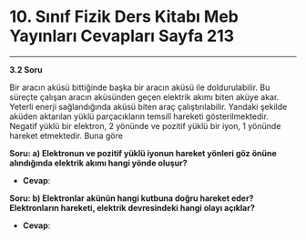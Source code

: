 # 10. Sınıf Fizik Ders Kitabı Meb Yayınları Cevapları Sayfa 213

---

**3.2 Soru**

Bir aracın aküsü bittiğinde başka bir aracın aküsü ile doldurulabilir. Bu süreçte çalışan aracın aküsünden geçen elektrik akımı biten aküye akar. Yeterli enerji sağlandığında aküsü biten araç çalıştırılabilir. Yandaki şekilde aküden aktarılan yüklü parçacıkların temsilî hareketi gösterilmektedir. Negatif yüklü bir elektron, 2 yönünde ve pozitif yüklü bir iyon, 1 yönünde hareket etmektedir. Buna göre

**Soru: a) Elektronun ve pozitif yüklü iyonun hareket yönleri göz önüne alındığında elektrik akımı hangi yönde oluşur?**

-   **Cevap**:

**Soru: b) Elektronlar akünün hangi kutbuna doğru hareket eder? Elektronların hareketi, elektrik devresindeki hangi olayı açıklar?**

-   **Cevap**: